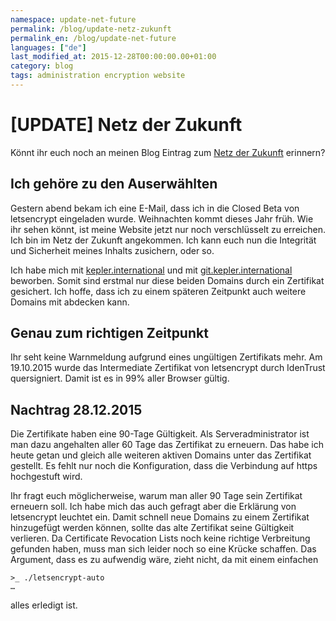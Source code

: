 ```yaml
---
namespace: update-net-future
permalink: /blog/update-netz-zukunft
permalink_en: /blog/update-net-future
languages: ["de"]
last_modified_at: 2015-12-28T00:00:00.00+01:00
category: blog
tags: administration encryption website
---
```


# [UPDATE] Netz der Zukunft

Könnt ihr euch noch an meinen Blog Eintrag zum [Netz der Zukunft][net-future] erinnern?

[net-future]: /blog/netz-zukunft

## Ich gehöre zu den Auserwählten

Gestern abend bekam ich eine E-Mail, dass ich in die Closed Beta von letsencrypt eingeladen wurde.
Weihnachten kommt dieses Jahr früh.
Wie ihr sehen könnt, ist meine Website jetzt nur noch verschlüsselt zu erreichen.
Ich bin im Netz der Zukunft angekommen.
Ich kann euch nun die Integrität und Sicherheit meines Inhalts zusichern, oder so.

Ich habe mich mit [kepler.international][kepler] und mit [git.kepler.international][git] beworben.
Somit sind erstmal nur diese beiden Domains durch ein Zertifikat gesichert.
Ich hoffe, dass ich zu einem späteren Zeitpunkt auch weitere Domains mit abdecken kann.

[kepler]: https://kepler.international
[git]: https://git.kepler.international

## Genau zum richtigen Zeitpunkt

Ihr seht keine Warnmeldung aufgrund eines ungültigen Zertifikats mehr.
Am 19.10.2015 wurde das Intermediate Zertifikat von letsencrypt durch IdenTrust quersigniert.
Damit ist es in 99% aller Browser gültig.

## Nachtrag 28.12.2015

Die Zertifikate haben eine 90-Tage Gültigkeit.
Als Serveradministrator ist man dazu angehalten aller 60 Tage das Zertifikat zu erneuern.
Das habe ich heute getan und gleich alle weiteren aktiven Domains unter das Zertifikat gestellt.
Es fehlt nur noch die Konfiguration, dass die Verbindung auf https hochgestuft wird.

Ihr fragt euch möglicherweise, warum man aller 90 Tage sein Zertifikat erneuern soll.
Ich habe mich das auch gefragt aber die Erklärung von letsencrypt leuchtet ein.
Damit schnell neue Domains zu einem Zertifikat hinzugefügt werden können, sollte das alte Zertifikat seine Gültigkeit verlieren.
Da Certificate Revocation Lists noch keine richtige Verbreitung gefunden haben, muss man sich leider noch so eine Krücke schaffen.
Das Argument, dass es zu aufwendig wäre, zieht nicht, da mit einem einfachen

```ShellSession
>_ ./letsencrypt-auto
…
```

alles erledigt ist.
